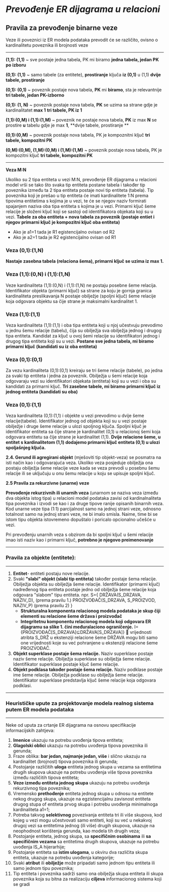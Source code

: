 # ***Prevođenje ER dijagrama u relacioni***

## Pravila za prevođenje binarne veze 

Veze ili poveznici iz ER modela podataka prevodit će se različito, ovisno o  kardinalitetu poveznika ili brojnosti veze

<hr>

**(1,1): (1,1)** ~ sve postaje jedna tabela, PK mi biramo **jedna tabela, jedan PK po izboru**

**(0,1): (1,1)** ~ samo tabele (za entitete), **prostiranje** ključa **iz (0,1)** u (1,1) **dvije tabele, prostiranje**

**(0,1): (0,1)** ~ poveznik postaje nova tabela, **PK** mi **biramo**, sta je relevantnije **tri tabele, jedan PK-izborno**

**(0,1): (1, N)** ~ poveznik postaje nova tabela, **PK** se uzima sa strane gdje je kardinalitatet **max 1** **tri tabele, PK iz 1**

**(1,1):(0,M) i (1,1):(1,M)** ~  poveznik ne postaje nova tabela, **PK** iz max **N** se prostire **u** tabelu gdje je max **1**,  **dvije tabele, prostiranje **

**(0,1):(0,M)** ~ poveznik postaje nova tabela, PK je kompoznitni ključ **tri tabele, kompozitni PK**

**(0,M):(0,M), (1,M):(0,M) i (1,M):(1,M)** ~ poveznik postaje nova tabela, PK je kompozitni ključ **tri tabele, kompozitni PK**

<hr>

**Veza M:N** 

Ukoliko su 2 tipa entiteta u vezi M:N, prevođenje ER dijagrama u relacioni model vrši se tako što svaka tip entiteta postane tabela i također tip poveznika između ta 2 tipa entiteta postaje novi tip entiteta (tabela). Tip poveznika koji je prešao u tip entiteta će imati kardinalitete 1:N prema tipovima entitetima s kojima je u vezi, te će se njegov naziv formirati spajanjem naziva oba tipa entiteta s kojima je u vezi. Primarni ključ šeme relacije je složeni ključ koji se sastoji od identifikatora objekata koji su u vezi.
**Tabele za oba entiteta + nova tabela za poveznik (postaje entiet i njegov primarni ključ je kompozitni ključ oba entiteta)**

- Ako je a1=1 tada je R1 egistencijalno ovisan od R2
- Ako je a2=1 tada je R2 egistencijalno ovisan od R1

### **Veza (0,1):(1,N)** 

**Nastaje zasebna tabela (relaciona šema), primarni ključ se uzima iz max 1.** 

### **Veza (1,1):(0,N) i (1,1):(1,N)** 

Veze kardinaliteta (1,1):(0,N) i (1,1):(1,N) ne postaju posebne šeme relacija. Identifikator objekta (primarni ključ) sa strane za koju je gornja granica kardinaliteta preslikavanja N postaje obilježje (spoljni ključ) šeme relacije koja odgovara objektu sa čije strane je maksimalni kardinalitet 1. 

### **Veza (1,1):(1,1)** 

Veza kardinaliteta (1,1):(1,1) i oba tipa entiteta koji u njoj učestvuju prevodimo u jednu šemu relacije (tabelu), čija su obilježja sva obilježja jednog i drugog tipa entiteta. Kandidat za ključ u ovoj šemi relacije su identifikatori jednog i drugog tipa entiteta koji su u vezi. 
**Postane sve jedna tabela, mi biramo primarni ključ (kandidati su iz oba entiteta)**

### **Veza (0,1):(0,1)**

Za vezu kardinaliteta (0,1):(0,1) kreiraju se tri šeme relacije (tabele), po jedna za svaki tip entiteta i jedna za poveznik. Obilježja u šemi relacije koja odgovaraju vezi su identifikatori objekata (entiteta) koji su u vezi i oba su kandidati za primarni ključ.
**Tri zasebne tabele, mi biramo primarni ključ iz jednog entiteta (kandidati su oba)**

### **Veza (0,1):(1,1)** 

Veza kardinaliteta (0,1):(1,1) i objekte u vezi prevodimo u dvije šeme relacije(tabele). Identifikator jednog od objekta koji su u vezi postaje obilježje i druge šeme relacije u ulozi spoljnog ključa. Spoljni ključ je identifikator entiteta sa čije strane je kardinalitet (0,1) u relacionoj šemi koja odgovara entitetu sa čije strane je kardinalitet (1,1). 
**Dvije relacione šeme, u entitet s kardinalitetom (1,1) dodajemo primarni ključ entiteta (0,1) u ulozi spoljašnjeg ključa.**

**2.4. Gerund ili agregirani objekt** (mješoviti tip objekt-veza) se posmatra na isti način kao  i odgovarajuća veza. Ukoliko veza posjeduje obilježja ona postaju obilježja šeme  relacije veze kada se veza prevodi u posebnu šemu relacije ili se uključuju u onu  šemu relacije u koju se upisuje spoljni ključ.

**2.5 Pravila za rekurzivne (unarne) veze**

**Prevođenje rekurzivnih ili unarnih veza** (unarnom se naziva veza između dva objekta  istog tipa) u relacioni model podataka zavisi od kardinalnaliteta tipa poveznika i izvodi se  kao i za druge tipove ranije opisanih binarnih veza. Kod unarne veze tipa (1:1)  parcijalnost samo na jednoj strani veze, odnosno totalnost samo na jednoj strani veze,  ne bi imalo smisla. Naime, time bi se istom tipu objekta istovremeno dopuštalo i poricalo  opcionalno učešće u vezi.

Pri prevođenju unarnih veza s obzirom da bi spoljni ključ u šemi relacije imao isti naziv  kao i primarni ključ, **potrebno je njegovo preimenovanje**

<hr>

### Pravila za objekte (entitete): 

<hr>

1. **Entitet**- entiteti postaju nove relacije.
2. Svaki **"slabi" objekt (slabi tip entiteta)** također postaje šema relacije. Obilježja objekta su obilježja šeme relacije.  Identifikator (primarni ključ) nadređenog tipa entiteta postaje jedno od obilježja  šeme relacije koja odgovara "slabom" tipu entiteta.
   npr. 
   S={ DRŽAVA(S_DRZAVA, NAZIV_D), (prema pravilu 1.) PROIZVOĐAČ(S_DRZAVA, S_PROIZVOD, NAZIV_P) (prema pravilu 2) }
   - **Strukturalna komponenta relacionog modela podataka je skup čiji  elementi su relacione šeme država i proizvođač**
   - **Integritetnu komponentu relacionog modela koji odgovara ER dijagramu  sa slike 1. čini međuralaciono ograničenje.**
     I={PROIZVOĐAČ[S_DRZAVA]⊆DRŽAVA[S_DRZAVA]}  vrijednosti atribta S_DRŽ u  ekstenziji relacione šeme DRŽAVA mogu biti samo one vrijednosti koje su već  pohranjene u ekstenziji relacione šeme PROIZVOĐAČ.
3. **Objekt superklase postaje šema relacije.** Naziv superklase postaje naziv šeme  relacije. Obilježja superklase su obilježja šeme relacije. Identifikator superklase  postaje ključ šeme relacije.
4. **Objekt podklasa također postaje šema relacije.** Naziv podklase postaje ime šeme  relacije. Obilježja podklase su obilježja šeme relacije. Identifikator superklase predstavlja ključ šeme relacije koja odgovara podklasi.

<hr>

### **Heurističke upute za projektovanje modela realnog sistema putem ER modela podataka**

<hr>

Neke od uputa za crtanje ER dijagrama na osnovu specifikacije informacijskih zahtjeva:

1. **Imenice** ukazuju na potrebu uvođenja tipova entiteta;
2. **Glagolski oblici** ukazuju na potrebu uvođenja tipova poveznika ili gerunda;
3. Fraze oblika: **bar jedan, najmanje jedan, više** i slično ukazuju na kardinalitet (brojnost) tipova poveznika ili gerunda;
4. Postojanje različitih **uloga** entiteta jednog skupa u vezama sa entitetima drugih skupova ukazuje na potrebu uvođenja više tipova poveznika između različitih tipova entiteta;
5. **Veze između entiteta jednog skupa** ukazuju na potrebu uvođenja rekurzivnog tipa poveznika;
6. Vremensko **prethođenje** entiteta jednog skupa u odnosu na entitete nekog drugog skupa, ukazuje na egzistencijalnu zavisnost entiteta drugog stupa of entiteta prvog skupa i potrebu uvođenja minimalnoga kardinaliteta a1=1;
7. Potreba takvog **selektivnog** povezivanja entiteta tri ili više skupova, kod kojeg u vezi mogu učestvovati samo entiteti, koji su već u nekakvoj drugoj vezi sa entitetima jednog (ili više) drugih skupova, ukazuje na neophodnost korištenja gerunda, kao modela tih drugih veza;
8. Postojanje entiteta, jednog skupa, sa **specifičnim osobinama** ili **sa specifičnim vezama** sa entitetima drugih skupova, ukazuje na potrebu uvođenja IS_A hijerarhije;
9. Postojanje entiteta sa **istim ulogama**, u okviru dva različita skupa entiteta, ukazuje na potrebu uvođenja kategorije;
10. Svaki **atribut** ili **obilježje** može pripadati samo jednom tipu entiteta ili samo jednom tipu poveznika;
11. Tip entiteta i poveznika sadrži samo ona obilježja skupa entiteta ili skupa poveznika koja su bitna za realizaciju **ciljeva** informacionog sistema koji se gradi